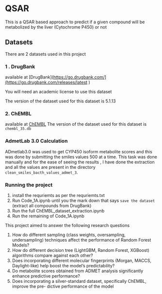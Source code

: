 # QSAR

This is a QSAR based approach to predict if a given compound will be metabolized by the liver (Cytochrome P450) or not

## Datasets

There are 2 datasets used in this project 

### 1 . DrugBank
available at [DrugBank](https://go.drugbank.com/](https://go.drugbank.com/releases/latest )

You will need an academic license to use this dataset

The version of the dataset used for this dataset is 5.1.13	

### 2. ChEMBL
available at [ChEMBL](https://ftp.ebi.ac.uk/pub/databases/chembl/ChEMBLdb/latest/)
The version of the dataset used for this dataset is `chembl_35.db`

### AdmetLab 3.0 Calculation

ADmetlab3.0 was used to get CYP450 isoform metabolite scores and this was done by submitting the smiles values 500 at a time. This task was done manually and for the ease of seeing the results , I have done the extraction and all the values are present in the directory `clean_smiles_bacth_values_admet_3`. 

### Running the project 

1. install the requriemts as per the requriemts.txt
2. Run Code_1A.ipynb until you the mark down that says `save the dataset`  (extract all compounds from DrugBank)
3. Run the full ChEMBL_dataset_extraction.ipynb
4. Run the remaining of Code_1A.ipynb 

This project aimed to answer the following research questions 

1. How do different sampling (class weights, oversampling, undersampling) techniques
affect the performance of Random Forest Models?
2. How do different decision tree (LightGBM, Random Forest, XGBoost) algorithms
compare against each other?
3. Does incorporating different molecular fingerprints (Morgan, MACCS, Daylight-like)
help boost the model’s predictability?
4. Do metabolite scores obtained from ADMET analysis significantly enhance predictive
performance?
5. Does incorporating a silver-standard dataset, specifically ChEMBL, improve the pre-
dictive performance of the model

